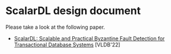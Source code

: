 # ScalarDL design document

Please take a look at the following paper.
* [ScalarDL: Scalable and Practical Byzantine Fault Detection for Transactional Database Systems](https://dl.acm.org/doi/abs/10.14778/3523210.3523212) [VLDB'22]
